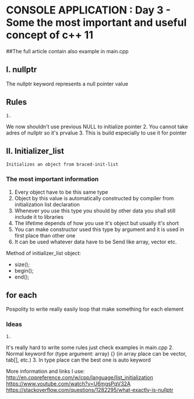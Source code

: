 # CONSOLE APPLICATION : Day 3 - Some the most important and useful concept of c++ 11

##The full article contain also example in main.cpp

## I. nullptr
   The nullptr keyword represents a null pointer value

## Rules
	1. 
We now shouldn't use previous NULL to initialize pointer
	2. 
You cannot take adres of nullptr so it's prvalue
	3. 
This is build especially to use it for pointer




## II. Initializer_list
    Initializes an object from braced-init-list

### The most important information
   1. Every object have to be this same type
   2. Object by this value is automatically constructed by compiler from initialization list declaration
   3. Whenever you use this type you should by other data you shall still include it to libraries
   4. The lifetime depends of how you use it's object but usually it's short
   5. You can make constructor used this type by argument and it is used in first place than other one
   6. It can be used whatever data have to be Send like array, vector etc.

Method of initializer_list object:
* size(); 
* begin();
* end();



## for each
   Pospolity to write really easily loop that make something for each element
### Ideas
	1. 
It's really hard to write some rules just check examples in main.cpp
	2. 
Normal keyword for (type argument: array) {} (in array place can be vector, tab[], etc.)
	3. 
In type place can the best one is auto keyword



More information and links I use:
http://en.cppreference.com/w/cpp/language/list_initialization
https://www.youtube.com/watch?v=U6mgsPqV32A
https://stackoverflow.com/questions/1282295/what-exactly-is-nullptr